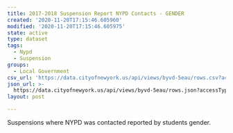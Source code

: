 ```yaml
---
title: 2017-2018 Suspension Report NYPD Contacts - GENDER
created: '2020-11-20T17:15:46.605960'
modified: '2020-11-20T17:15:46.605975'
state: active
type: dataset
tags:
  - Nypd
  - Suspension
groups:
  - Local Government
csv_url: 'https://data.cityofnewyork.us/api/views/byvd-5eau/rows.csv?accessType=DOWNLOAD'
json_url: >-
  https://data.cityofnewyork.us/api/views/byvd-5eau/rows.json?accessType=DOWNLOAD
layout: post

---
```

Suspensions where NYPD was contacted reported by students gender.

